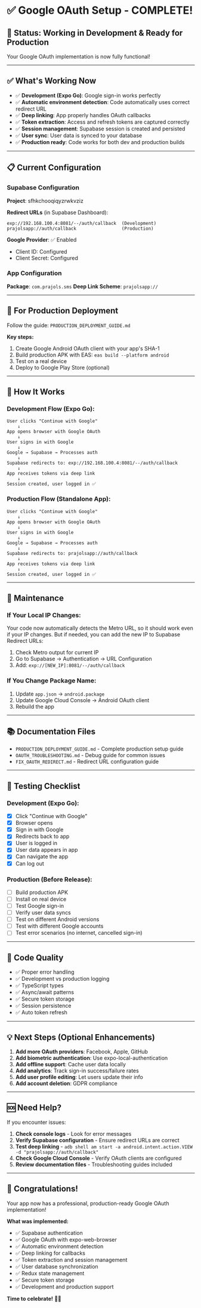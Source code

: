 # ✅ Google OAuth Setup - COMPLETE!

## 🎉 Status: Working in Development & Ready for Production

Your Google OAuth implementation is now fully functional!

---

## ✅ What's Working Now

- ✅ **Development (Expo Go)**: Google sign-in works perfectly
- ✅ **Automatic environment detection**: Code automatically uses correct redirect URL
- ✅ **Deep linking**: App properly handles OAuth callbacks
- ✅ **Token extraction**: Access and refresh tokens are captured correctly
- ✅ **Session management**: Supabase session is created and persisted
- ✅ **User sync**: User data is synced to your database
- ✅ **Production ready**: Code works for both dev and production builds

---

## 📋 Current Configuration

### Supabase Configuration
**Project**: sfhkchooqiqyzrwkvziz

**Redirect URLs** (in Supabase Dashboard):
```
exp://192.168.100.4:8081/--/auth/callback  (Development)
prajolsapp://auth/callback                 (Production)
```

**Google Provider**: ✅ Enabled
- Client ID: Configured
- Client Secret: Configured

### App Configuration
**Package**: `com.prajols.sms`
**Deep Link Scheme**: `prajolsapp://`

---

## 🚀 For Production Deployment

Follow the guide: `PRODUCTION_DEPLOYMENT_GUIDE.md`

**Key steps:**
1. Create Google Android OAuth client with your app's SHA-1
2. Build production APK with EAS: `eas build --platform android`
3. Test on a real device
4. Deploy to Google Play Store (optional)

---

## 📱 How It Works

### Development Flow (Expo Go):
```
User clicks "Continue with Google"
    ↓
App opens browser with Google OAuth
    ↓
User signs in with Google
    ↓
Google → Supabase → Processes auth
    ↓
Supabase redirects to: exp://192.168.100.4:8081/--/auth/callback
    ↓
App receives tokens via deep link
    ↓
Session created, user logged in ✅
```

### Production Flow (Standalone App):
```
User clicks "Continue with Google"
    ↓
App opens browser with Google OAuth
    ↓
User signs in with Google
    ↓
Google → Supabase → Processes auth
    ↓
Supabase redirects to: prajolsapp://auth/callback
    ↓
App receives tokens via deep link
    ↓
Session created, user logged in ✅
```

---

## 🔧 Maintenance

### If Your Local IP Changes:
Your code now automatically detects the Metro URL, so it should work even if your IP changes. But if needed, you can add the new IP to Supabase Redirect URLs:

1. Check Metro output for current IP
2. Go to Supabase → Authentication → URL Configuration
3. Add: `exp://[NEW_IP]:8081/--/auth/callback`

### If You Change Package Name:
1. Update `app.json` → `android.package`
2. Update Google Cloud Console → Android OAuth client
3. Rebuild the app

---

## 📚 Documentation Files

- `PRODUCTION_DEPLOYMENT_GUIDE.md` - Complete production setup guide
- `OAUTH_TROUBLESHOOTING.md` - Debug guide for common issues
- `FIX_OAUTH_REDIRECT.md` - Redirect URL configuration guide

---

## 🧪 Testing Checklist

### Development (Expo Go):
- [x] Click "Continue with Google"
- [x] Browser opens
- [x] Sign in with Google
- [x] Redirects back to app
- [x] User is logged in
- [x] User data appears in app
- [x] Can navigate the app
- [x] Can log out

### Production (Before Release):
- [ ] Build production APK
- [ ] Install on real device
- [ ] Test Google sign-in
- [ ] Verify user data syncs
- [ ] Test on different Android versions
- [ ] Test with different Google accounts
- [ ] Test error scenarios (no internet, cancelled sign-in)

---

## 🎯 Code Quality

- ✅ Proper error handling
- ✅ Development vs production logging
- ✅ TypeScript types
- ✅ Async/await patterns
- ✅ Secure token storage
- ✅ Session persistence
- ✅ Auto token refresh

---

## 💡 Next Steps (Optional Enhancements)

1. **Add more OAuth providers**: Facebook, Apple, GitHub
2. **Add biometric authentication**: Use expo-local-authentication
3. **Add offline support**: Cache user data locally
4. **Add analytics**: Track sign-in success/failure rates
5. **Add user profile editing**: Let users update their info
6. **Add account deletion**: GDPR compliance

---

## 🆘 Need Help?

If you encounter issues:

1. **Check console logs** - Look for error messages
2. **Verify Supabase configuration** - Ensure redirect URLs are correct
3. **Test deep linking** - `adb shell am start -a android.intent.action.VIEW -d "prajolsapp://auth/callback"`
4. **Check Google Cloud Console** - Verify OAuth clients are configured
5. **Review documentation files** - Troubleshooting guides included

---

## 🎊 Congratulations!

Your app now has a professional, production-ready Google OAuth implementation!

**What was implemented:**
- ✅ Supabase authentication
- ✅ Google OAuth with expo-web-browser
- ✅ Automatic environment detection
- ✅ Deep linking for callbacks
- ✅ Token extraction and session management
- ✅ User database synchronization
- ✅ Redux state management
- ✅ Secure token storage
- ✅ Development and production support

**Time to celebrate!** 🚀🎉
